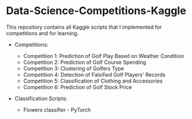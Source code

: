 # Data-Science-Competitions-Kaggle

This repository contains all Kaggle scripts that I implemented for competitions and for learning.

* Competitions:
   * Competition 1: Prediction of Golf Play Based on Weather Condition
   * Competition 2: Prediction of Golf Course Spending
   * Competition 3: Clustering of Golfers Type
   * Competition 4: Detection of Falsified Golf Players' Records
   * Competition 5: Classification of Clothing and Accessories
   * Competition 6: Prediction of Golf Stock Price

* Classification Scripts:
   * Flowers classifier - PyTorch
